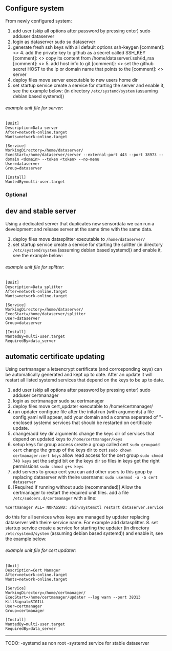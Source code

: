 ## Configure system

From newly configured system:
1. add user (skip all options after password by pressing enter)
sudo adduser dataserver
2. login as dataserver
sudo su dataserver
3. generate fresh ssh keys with all default options
ssh-keygen
[comment]: <>  4. add the private key to github as a secret called SSH_KEY
[comment]: <>  copy its content from /home/dataserver/.ssh/id_rsa
[comment]: <>  5. add host info to git
[comment]: <>  set the github secret HOST to the ip or domain name that points to the [comment]: <>  server
4. deploy files
move server executable to new users home dir
5. set startup service
create a service for starting the server and enable it, see the example below:
(in directory `/etc/systemd/system` (assuming debian based systemd))

###### example unit file for server:
```
[Unit]
Description=Data server
After=network-online.target
Wants=network-online.target

[Service]
WorkingDirectory=/home/dataserver/
ExecStart=/home/dataserver/server --external-port 443 --port 38973 --domain <domain> --token <token> --no-menu
User=dataserver
Group=dataserver

[Install]
WantedBy=multi-user.target
```
### Optional

## dev and stable server
Using a dedicated server that duplicates new sensordata we can run a development and release server at the same time with the same data. 

1. deploy files
move datasplitter executable to `/home/dataserver/`
2. set startup service
create a service for starting the splitter (in directory `/etc/systemd/system` (assuming debian based systemd)) and enable it, see the example below:

###### example unit file for splitter:
```
[Unit]
Description=Data splitter
After=network-online.target
Wants=network-online.target

[Service]
WorkingDirectory=/home/dataserver/
ExecStart=/home/dataserver/splitter
User=dataserver
Group=dataserver

[Install]
WantedBy=multi-user.target
RequiredBy=data_server
```

## automatic certificate updating
Using certmanager a letsencrypt certificate (and corrosponding keys) can be automatically generated and kept up to date. After an update it will restart all listed systemd services that depend on the keys to be up to date.

1. add user (skip all options after password by pressing enter)
sudo adduser certmanager
2. login as certmanager
sudo su certmanager
3. deploy files
move cert_updater executable to /home/certmanager/
4. run updater configure file
after the inital run (with arguments) a file config.yaml will appear, add your domain and a comma seperated of "-enclosed systemd services that should be restarted on certificate update.
5. change/add key dir arguments
change the keys dir of services that depend on updated keys to `/home/certmanager/keys`
6. setup keys for group access
create a group called cert
`sudo groupadd cert` 
change the group of the keys dir to cert
`sudo chown certmanager:cert keys` 
allow read access for the cert group
`sudo chmod 740 keys` 
set the setgid bit on the keys dir so files in keys get the right permissions
`sudo chmod g+s keys`
7. add servers to group cert
you can add other users to this goup by replacing dataserver with theire username:
`sudo usermod -a -G cert dataserver`
8. [Required if running without sudo (recommanded)]
Allow the certmanager to restart the required unit files.
add a file `/etc/sudoers.d/certmanager` with a line:
```
%certmanager ALL= NOPASSWD: /bin/systemctl restart dataserver.service
```
do this for all services whos keys are managed by updater replacing dataserver with theire service name. For example add datasplitter.
8. set startup service
create a service for starting the updater (in directory `/etc/systemd/system` (assuming debian based systemd)) and enable it, see the example below:


###### example unit file for cert updater:
```
[Unit]
Description=Cert Manager
After=network-online.target
Wants=network-online.target

[Service]
WorkingDirectory=/home/certmanager/
ExecStart=/home/certmanager/updater --log warn --port 38313
KillSignal=SIGILL
User=certmanager
Group=certmanager

[Install]
WantedBy=multi-user.target
RequiredBy=data_server
```
___

TODO:
-systemd as non root
-systemd service for stable dataserver
